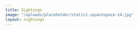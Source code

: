 ```yaml
---
title: Sightings
image: "/uploads/placeholder/static1.squarespace-14.jpg"
layout: sightings
---
```


